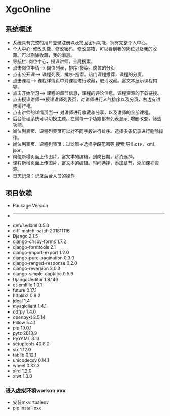 # XgcOnline

## 系统概述
+ 系统具有完整的用户登录注册以及找回密码功能，拥有完整个人中心。
+ 个人中心: 修改头像，修改密码，修改邮箱，可以看到我的岗位以及我的收藏。可以删除收藏，我的消息。
+ 导航栏: 岗位中心，授课讲师，全局搜索。
+ 点击岗位申请–> 岗位列表，排序-搜索。岗位的分页
+ 点击公开课–> 课程列表，排序-搜索。热门课程推荐，课程的分页。
+ 点击课程–> 课程详情页中对课程进行收藏，取消收藏。富文本展示课程内容。
+ 点击开始学习–> 课程的章节信息，课程的评论信息。课程资源的下载链接。
+ 点击授课讲师–>授课讲师列表页，对讲师进行人气排序以及分页，右边有讲师排行榜。
+ 点击讲师的详情页面–> 对讲师进行收藏和分享，以及讲师的全部课程。
+ 后台管理系统可以切换主题。左侧每一个功能都有列表显示, 增删改查，筛选功能。
+ 岗位列表页、课程列表页可以对不同字段进行排序。选择多条记录进行删除操作。
+ 岗位列表页、课程列表页：过滤器->选择字段范围等,搜索,导出csv，xml，json。
+ 岗位新增页面上传图片，富文本的编辑，到岗日期，薪资选择。
+ 课程新增页面上传图片，富文本的编辑。时间选择，添加章节，添加课程资源。
+ 日志记录：记录后台人员的操作

## 项目依赖

+ Package                Version
+ ---------------------- --------
+ defusedxml             0.5.0
+ diff-match-patch       201811116
+ Django                 2.1.5
+ django-crispy-forms    1.7.2
+ django-formtools       2.1
+ django-import-export   1.2.0
+ django-pure-pagination 0.3.0
+ django-ranged-response 0.2.0
+ django-reversion       3.0.3
+ django-simple-captcha  0.5.6
+ DjangoUeditor          1.8.143
+ et-xmlfile             1.0.1
+ future                 0.17.1
+ httplib2               0.9.2
+ jdcal                  1.4
+ mysqlclient            1.4.1
+ odfpy                  1.4.0
+ openpyxl               2.5.14
+ Pillow                 5.4.1
+ pip                    19.0.1
+ pytz                   2018.9
+ PyYAML                 3.13
+ setuptools             40.8.0
+ six                    1.12.0
+ tablib                 0.12.1
+ unicodecsv             0.14.1
+ wheel                  0.32.3
+ xlrd                   1.2.0
+ xlwt                   1.3.0

### 进入虚拟环境workon xxx
+ 安装mkvirtualenv
+ pip install xxx
